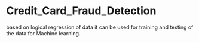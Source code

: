 # Credit_Card_Fraud_Detection
based on logical regression of data it can be used for 
training and testing of the data for Machine learning.

